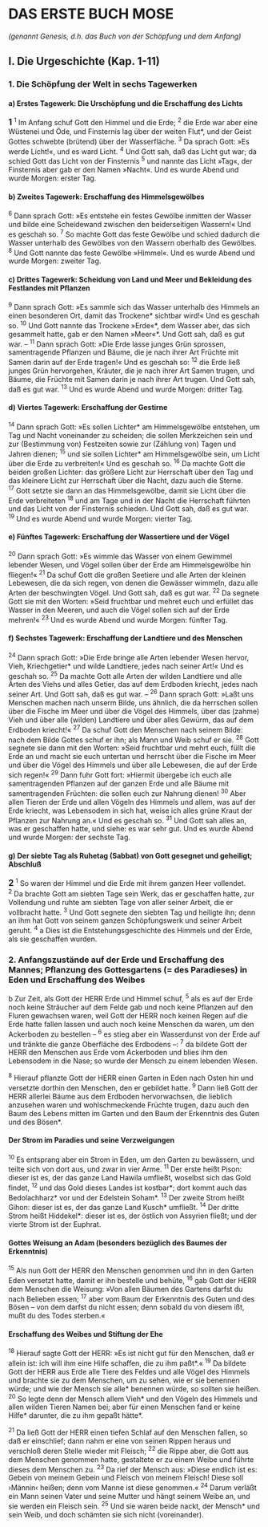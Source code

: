 # DAS ERSTE BUCH MOSE

_(genannt Genesis, d.h. das Buch von der Schöpfung und dem Anfang)_

## I. Die Urgeschichte (Kap. 1-11)

### 1. Die Schöpfung der Welt in sechs Tagewerken

#### a) Erstes Tagewerk: Die Urschöpfung und die Erschaffung des Lichts

<big>__1__</big>
<sup>1</sup> Im Anfang schuf Gott den Himmel und die Erde;
<sup>2</sup> die Erde war aber eine Wüstenei und Öde, und Finsternis lag über der weiten Flut<span title=" = dem Urmeer$5">&#42;</span>, und der Geist Gottes schwebte (brütend) über der Wasserfläche.
<sup>3</sup> Da sprach Gott: »Es werde Licht!«, und es ward Licht.
<sup>4</sup> Und Gott sah, daß das Licht gut war; da schied Gott das Licht von der Finsternis
<sup>5</sup> und nannte das Licht »Tag«, der Finsternis aber gab er den Namen »Nacht«. Und es wurde Abend und wurde Morgen: erster Tag.

#### b) Zweites Tagewerk: Erschaffung des Himmelsgewölbes

<sup>6</sup> Dann sprach Gott: »Es entstehe ein festes Gewölbe inmitten der Wasser und bilde eine Scheidewand zwischen den beiderseitigen Wassern!« Und es geschah so.
<sup>7</sup> So machte Gott das feste Gewölbe und schied dadurch die Wasser unterhalb des Gewölbes von den Wassern oberhalb des Gewölbes.
<sup>8</sup> Und Gott nannte das feste Gewölbe »Himmel«. Und es wurde Abend und wurde Morgen: zweiter Tag.

#### c) Drittes Tagewerk: Scheidung von Land und Meer und Bekleidung des Festlandes mit Pflanzen

<sup>9</sup> Dann sprach Gott: »Es sammle sich das Wasser unterhalb des Himmels an einen besonderen Ort, damit das Trockene<span title=" = das feste Land$5">&#42;</span> sichtbar wird!« Und es geschah so.
<sup>10</sup> Und Gott nannte das Trockene »Erde«<span title=" oder: »Land«$5">&#42;</span>, dem Wasser aber, das sich gesammelt hatte, gab er den Namen »Meer«<span title=" d.h. Weltmeer$5">&#42;</span>. Und Gott sah, daß es gut war. –
<sup>11</sup> Dann sprach Gott: »Die Erde lasse junges Grün sprossen, samentragende Pflanzen und Bäume, die je nach ihrer Art Früchte mit Samen darin auf der Erde tragen!« Und es geschah so:
<sup>12</sup> die Erde ließ junges Grün hervorgehen, Kräuter, die je nach ihrer Art Samen trugen, und Bäume, die Früchte mit Samen darin je nach ihrer Art trugen. Und Gott sah, daß es gut war.
<sup>13</sup> Und es wurde Abend und wurde Morgen: dritter Tag.

#### d) Viertes Tagewerk: Erschaffung der Gestirne

<sup>14</sup> Dann sprach Gott: »Es sollen Lichter<span title=" oder: Leuchten$5">&#42;</span> am Himmelsgewölbe entstehen, um Tag und Nacht voneinander zu scheiden; die sollen Merkzeichen sein und zur (Bestimmung von) Festzeiten sowie zur (Zählung von) Tagen und Jahren dienen;
<sup>15</sup> und sie sollen Lichter<span title=" oder: Leuchten$5">&#42;</span> am Himmelsgewölbe sein, um Licht über die Erde zu verbreiten!« Und es geschah so.
<sup>16</sup> Da machte Gott die beiden großen Lichter: das größere Licht zur Herrschaft über den Tag und das kleinere Licht zur Herrschaft über die Nacht, dazu auch die Sterne.
<sup>17</sup> Gott setzte sie dann an das Himmelsgewölbe, damit sie Licht über die Erde verbreiteten
<sup>18</sup> und am Tage und in der Nacht die Herrschaft führten und das Licht von der Finsternis schieden. Und Gott sah, daß es gut war.
<sup>19</sup> Und es wurde Abend und wurde Morgen: vierter Tag.

#### e) Fünftes Tagewerk: Erschaffung der Wassertiere und der Vögel

<sup>20</sup> Dann sprach Gott: »Es wimmle das Wasser von einem Gewimmel lebender Wesen, und Vögel sollen über der Erde am Himmelsgewölbe hin fliegen!«
<sup>21</sup> Da schuf Gott die großen Seetiere und alle Arten der kleinen Lebewesen, die da sich regen, von denen die Gewässer wimmeln, dazu alle Arten der beschwingten Vögel. Und Gott sah, daß es gut war.
<sup>22</sup> Da segnete Gott sie mit den Worten: »Seid fruchtbar und mehret euch und erfüllet das Wasser in den Meeren, und auch die Vögel sollen sich auf der Erde mehren!«
<sup>23</sup> Und es wurde Abend und wurde Morgen: fünfter Tag.

#### f) Sechstes Tagewerk: Erschaffung der Landtiere und des Menschen

<sup>24</sup> Dann sprach Gott: »Die Erde bringe alle Arten lebender Wesen hervor, Vieh, Kriechgetier<span title=" oder: Gewürm$5">&#42;</span> und wilde Landtiere, jedes nach seiner Art!« Und es geschah so.
<sup>25</sup> Da machte Gott alle Arten der wilden Landtiere und alle Arten des Viehs und alles Getier, das auf dem Erdboden kriecht, jedes nach seiner Art. Und Gott sah, daß es gut war. –
<sup>26</sup> Dann sprach Gott: »Laßt uns Menschen machen nach unserm Bilde, uns ähnlich, die da herrschen sollen über die Fische im Meer und über die Vögel des Himmels, über das (zahme) Vieh und über alle (wilden) Landtiere und über alles Gewürm, das auf dem Erdboden kriecht!«
<sup>27</sup> Da schuf Gott den Menschen nach seinem Bilde: nach dem Bilde Gottes schuf er ihn; als Mann und Weib schuf er sie.
<sup>28</sup> Gott segnete sie dann mit den Worten: »Seid fruchtbar und mehrt euch, füllt die Erde an und macht sie euch untertan und herrscht über die Fische im Meer und über die Vögel des Himmels und über alle Lebewesen, die auf der Erde sich regen!«
<sup>29</sup> Dann fuhr Gott fort: »Hiermit übergebe ich euch alle samentragenden Pflanzen auf der ganzen Erde und alle Bäume mit samentragenden Früchten: die sollen euch zur Nahrung dienen!
<sup>30</sup> Aber allen Tieren der Erde und allen Vögeln des Himmels und allem, was auf der Erde kriecht, was Lebensodem in sich hat, weise ich alles grüne Kraut der Pflanzen zur Nahrung an.« Und es geschah so.
<sup>31</sup> Und Gott sah alles an, was er geschaffen hatte, und siehe: es war sehr gut. Und es wurde Abend und wurde Morgen: der sechste Tag.

#### g) Der siebte Tag als Ruhetag (Sabbat) von Gott gesegnet und geheiligt; Abschluß

<big>__2__</big>
<sup>1</sup> So waren der Himmel und die Erde mit ihrem ganzen Heer vollendet.
<sup>2</sup> Da brachte Gott am siebten Tage sein Werk, das er geschaffen hatte, zur Vollendung und ruhte am siebten Tage von aller seiner Arbeit, die er vollbracht hatte.
<sup>3</sup> Und Gott segnete den siebten Tag und heiligte ihn; denn an ihm hat Gott von seinem ganzen Schöpfungswerk und seiner Arbeit geruht.
<sup>4</sup> a Dies ist die Entstehungsgeschichte des Himmels und der Erde, als sie geschaffen wurden.

### 2. Anfangszustände auf der Erde und Erschaffung des Mannes; Pflanzung des Gottesgartens (= des Paradieses) in Eden und Erschaffung des Weibes

b Zur Zeit, als Gott der HERR Erde und Himmel schuf,
<sup>5</sup> als es auf der Erde noch keine Sträucher auf dem Felde gab und noch keine Pflanzen auf den Fluren gewachsen waren, weil Gott der HERR noch keinen Regen auf die Erde hatte fallen lassen und auch noch keine Menschen da waren, um den Ackerboden zu bestellen –
<sup>6</sup> es stieg aber ein Wasserdunst von der Erde auf und tränkte die ganze Oberfläche des Erdbodens –:
<sup>7</sup> da bildete Gott der HERR den Menschen aus Erde vom Ackerboden und blies ihm den Lebensodem in die Nase; so wurde der Mensch zu einem lebenden Wesen.

<sup>8</sup> Hierauf pflanzte Gott der HERR einen Garten in Eden nach Osten hin und versetzte dorthin den Menschen, den er gebildet hatte.
<sup>9</sup> Dann ließ Gott der HERR allerlei Bäume aus dem Erdboden hervorwachsen, die lieblich anzusehen waren und wohlschmeckende Früchte trugen, dazu auch den Baum des Lebens mitten im Garten und den Baum der Erkenntnis des Guten und des Bösen<span title=" oder: von Gut und Böse$5">&#42;</span>.

#### Der Strom im Paradies und seine Verzweigungen

<sup>10</sup> Es entsprang aber ein Strom in Eden, um den Garten zu bewässern, und teilte sich von dort aus, und zwar in vier Arme.
<sup>11</sup> Der erste heißt Pison: dieser ist es, der das ganze Land Hawila umfließt, woselbst sich das Gold findet,
<sup>12</sup> und das Gold dieses Landes ist kostbar<span title=" oder: gediegen$5">&#42;</span>; dort kommt auch das Bedolachharz<span title=" = Edelharz$5">&#42;</span> vor und der Edelstein Soham<span title=" = Chrysopras?$5">&#42;</span>.
<sup>13</sup> Der zweite Strom heißt Gihon: dieser ist es, der das ganze Land Kusch<span title=" = Äthiopien$5">&#42;</span> umfließt.
<sup>14</sup> Der dritte Strom heißt Hiddekel<span title=" = Tigris$5">&#42;</span>: dieser ist es, der östlich von Assyrien fließt; und der vierte Strom ist der Euphrat.

#### Gottes Weisung an Adam (besonders bezüglich des Baumes der Erkenntnis)

<sup>15</sup> Als nun Gott der HERR den Menschen genommen und ihn in den Garten Eden versetzt hatte, damit er ihn bestelle und behüte,
<sup>16</sup> gab Gott der HERR dem Menschen die Weisung: »Von allen Bäumen des Gartens darfst du nach Belieben essen;
<sup>17</sup> aber vom Baum der Erkenntnis des Guten und des Bösen – von dem darfst du nicht essen; denn sobald du von diesem ißt, mußt du des Todes sterben.«

#### Erschaffung des Weibes und Stiftung der Ehe

<sup>18</sup> Hierauf sagte Gott der HERR: »Es ist nicht gut für den Menschen, daß er allein ist: ich will ihm eine Hilfe schaffen, die zu ihm paßt<span title=" oder: ihm zur Seite stehe$5">&#42;</span>.«
<sup>19</sup> Da bildete Gott der HERR aus Erde alle Tiere des Feldes und alle Vögel des Himmels und brachte sie zu dem Menschen, um zu sehen, wie er sie benennen würde; und wie der Mensch sie alle<span title=" = jedes einzelne$5">&#42;</span> benennen würde, so sollten sie heißen.
<sup>20</sup> So legte denn der Mensch allem Vieh<span title=" = allen zahmen Tieren$5">&#42;</span> und den Vögeln des Himmels und allen wilden Tieren Namen bei; aber für einen Menschen fand er keine Hilfe<span title=" oder: Gehilfin$5">&#42;</span> darunter, die zu ihm gepaßt hätte<span title=" vgl. V.18$5">&#42;</span>.

<sup>21</sup> Da ließ Gott der HERR einen tiefen Schlaf auf den Menschen fallen, so daß er einschlief; dann nahm er eine von seinen Rippen heraus und verschloß deren Stelle wieder mit Fleisch;
<sup>22</sup> die Rippe aber, die Gott aus dem Menschen genommen hatte, gestaltete er zu einem Weibe und führte dieses dem Menschen zu.
<sup>23</sup> Da rief der Mensch aus: »Diese endlich ist es: Gebein von meinem Gebein und Fleisch von meinem Fleisch! Diese soll ›Männin‹ heißen; denn vom Manne ist diese genommen.«
<sup>24</sup> Darum verläßt ein Mann seinen Vater und seine Mutter und hängt seinem Weibe an, und sie werden ein Fleisch sein.
<sup>25</sup> Und sie waren beide nackt, der Mensch<span title=" oder: Mann$5">&#42;</span> und sein Weib, und doch schämten sie sich nicht (voreinander).